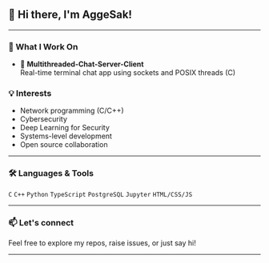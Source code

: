 ## 👋 Hi there, I'm AggeSak!


---

### 🔧 What I Work On

- 🧠 **Multithreaded-Chat-Server-Client**  
  Real-time terminal chat app using sockets and POSIX threads (C)

### 💡 Interests
- Network programming (C/C++)
- Cybersecurity 
- Deep Learning for Security
- Systems-level development
- Open source collaboration

---

### 🛠️ Languages & Tools
`C` `C++` `Python` `TypeScript` `PostgreSQL`  `Jupyter` `HTML/CSS/JS`  

---

### 📫 Let's connect
Feel free to explore my repos, raise issues, or just say hi!

---
